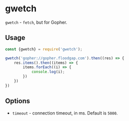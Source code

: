 # gwetch

`gwetch` - `fetch`, but for Gopher.

## Usage

```js
const {gwetch} = require('gwetch');

gwetch('gopher://gopher.floodgap.com').then((res) => {
    res.items().then((items) => {
        items.forEach((i) => {
            console.log(i);
        })
    })
})
```

## Options

- `timeout` - connection timeout, in ms. Default is `5000`.
